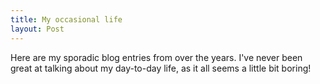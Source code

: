 ```yaml
---
title: My occasional life
layout: Post
---
```


Here are my sporadic blog entries from over the years. I've never been great at talking about my day-to-day life, as it all seems a little bit boring!

<template-list-section :excerpt="true" :taxonomy="true" />
